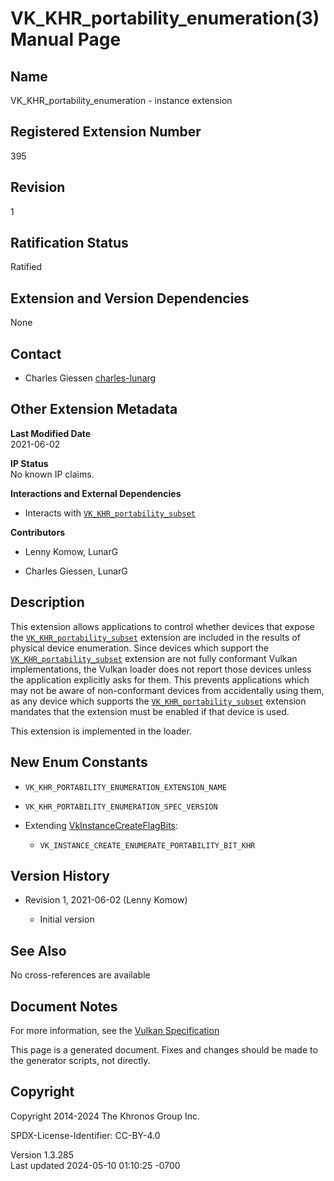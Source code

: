 # VK_KHR_portability_enumeration(3) Manual Page

## Name

VK_KHR_portability_enumeration - instance extension



## <a href="#_registered_extension_number" class="anchor"></a>Registered Extension Number

395

## <a href="#_revision" class="anchor"></a>Revision

1

## <a href="#_ratification_status" class="anchor"></a>Ratification Status

Ratified

## <a href="#_extension_and_version_dependencies" class="anchor"></a>Extension and Version Dependencies

None

## <a href="#_contact" class="anchor"></a>Contact

- Charles Giessen <a
  href="https://github.com/KhronosGroup/Vulkan-Docs/issues/new?body=%5BVK_KHR_portability_enumeration%5D%20@charles-lunarg%0A*Here%20describe%20the%20issue%20or%20question%20you%20have%20about%20the%20VK_KHR_portability_enumeration%20extension*"
  target="_blank" rel="nofollow noopener"><em></em>charles-lunarg</a>

## <a href="#_other_extension_metadata" class="anchor"></a>Other Extension Metadata

**Last Modified Date**  
2021-06-02

**IP Status**  
No known IP claims.

**Interactions and External Dependencies**  
- Interacts with
  [`VK_KHR_portability_subset`](VK_KHR_portability_subset.html)

**Contributors**  
- Lenny Komow, LunarG

- Charles Giessen, LunarG

## <a href="#_description" class="anchor"></a>Description

This extension allows applications to control whether devices that
expose the [`VK_KHR_portability_subset`](VK_KHR_portability_subset.html)
extension are included in the results of physical device enumeration.
Since devices which support the
[`VK_KHR_portability_subset`](VK_KHR_portability_subset.html) extension
are not fully conformant Vulkan implementations, the Vulkan loader does
not report those devices unless the application explicitly asks for
them. This prevents applications which may not be aware of
non-conformant devices from accidentally using them, as any device which
supports the
[`VK_KHR_portability_subset`](VK_KHR_portability_subset.html) extension
mandates that the extension must be enabled if that device is used.

This extension is implemented in the loader.

## <a href="#_new_enum_constants" class="anchor"></a>New Enum Constants

- `VK_KHR_PORTABILITY_ENUMERATION_EXTENSION_NAME`

- `VK_KHR_PORTABILITY_ENUMERATION_SPEC_VERSION`

- Extending [VkInstanceCreateFlagBits](https://registry.khronos.org/vulkan/specs/1.3-extensions/man/html/VkInstanceCreateFlagBits.html):

  - `VK_INSTANCE_CREATE_ENUMERATE_PORTABILITY_BIT_KHR`

## <a href="#_version_history" class="anchor"></a>Version History

- Revision 1, 2021-06-02 (Lenny Komow)

  - Initial version

## <a href="#_see_also" class="anchor"></a>See Also

No cross-references are available

## <a href="#_document_notes" class="anchor"></a>Document Notes

For more information, see the <a
href="https://registry.khronos.org/vulkan/specs/1.3-extensions/html/vkspec.html#VK_KHR_portability_enumeration"
target="_blank" rel="noopener">Vulkan Specification</a>

This page is a generated document. Fixes and changes should be made to
the generator scripts, not directly.

## <a href="#_copyright" class="anchor"></a>Copyright

Copyright 2014-2024 The Khronos Group Inc.

SPDX-License-Identifier: CC-BY-4.0

Version 1.3.285  
Last updated 2024-05-10 01:10:25 -0700
